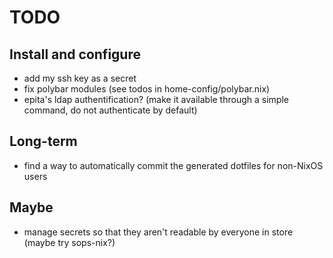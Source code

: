 # TODO

## Install and configure

- add my ssh key as a secret
- fix polybar modules (see todos in home-config/polybar.nix)
- epita's ldap authentification? (make it available through a simple command, do
  not authenticate by default)

## Long-term

- find a way to automatically commit the generated dotfiles for non-NixOS users

## Maybe

- manage secrets so that they aren't readable by everyone in store (maybe try
  sops-nix?)
